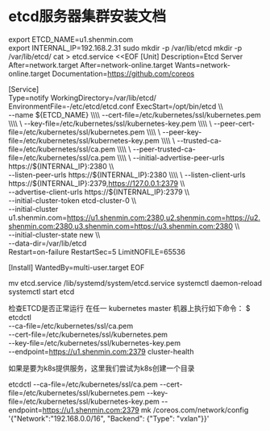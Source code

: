 # etcd服务器集群安装文档
export ETCD_NAME=u1.shenmin.com  
export INTERNAL_IP=192.168.2.31
sudo mkdir -p /var/lib/etcd
mkdir -p /var/lib/etcd/
cat > etcd.service <<EOF
[Unit]
Description=Etcd Server
After=network.target
After=network-online.target
Wants=network-online.target
Documentation=https://github.com/coreos

[Service]\
Type=notify
WorkingDirectory=/var/lib/etcd/ \
EnvironmentFile=-/etc/etcd/etcd.conf
ExecStart=/opt/bin/etcd \\\\ \
  --name ${ETCD_NAME} \\\\
  --cert-file=/etc/kubernetes/ssl/kubernetes.pem \\\\ \
  --key-file=/etc/kubernetes/ssl/kubernetes-key.pem \\\\ \
  --peer-cert-file=/etc/kubernetes/ssl/kubernetes.pem \\\\ \
  --peer-key-file=/etc/kubernetes/ssl/kubernetes-key.pem \\\\ \
  --trusted-ca-file=/etc/kubernetes/ssl/ca.pem \\\\ \
  --peer-trusted-ca-file=/etc/kubernetes/ssl/ca.pem \\\\ \
  --initial-advertise-peer-urls https://${INTERNAL_IP}:2380 \\\\ \
  --listen-peer-urls https://${INTERNAL_IP}:2380 \\\\ \
  --listen-client-urls https://${INTERNAL_IP}:2379,https://127.0.0.1:2379 \\\\ \
  --advertise-client-urls https://${INTERNAL_IP}:2379 \\\\ \
  --initial-cluster-token etcd-cluster-0 \\\\ \
  --initial-cluster u1.shenmin.com=https://u1.shenmin.com:2380,u2.shenmin.com=https://u2.shenmin.com:2380,u3.shenmin.com=https://u3.shenmin.com:2380 \\\\ \
  --initial-cluster-state new \\\\ \
  --data-dir=/var/lib/etcd \
Restart=on-failure
RestartSec=5
LimitNOFILE=65536

[Install]
WantedBy=multi-user.target
EOF

mv etcd.service /lib/systemd/system/etcd.service
systemctl daemon-reload
systemctl start etcd

检查ETCD是否正常运行
在任一 kubernetes master 机器上执行如下命令：
$ etcdctl \
  --ca-file=/etc/kubernetes/ssl/ca.pem \
  --cert-file=/etc/kubernetes/ssl/kubernetes.pem \
  --key-file=/etc/kubernetes/ssl/kubernetes-key.pem \
 --endpoint=https://u1.shenmin.com:2379  cluster-health
 
 如果是要为k8s提供服务，这里我们尝试为k8s创建一个目录
 
etcdctl   --ca-file=/etc/kubernetes/ssl/ca.pem   --cert-file=/etc/kubernetes/ssl/kubernetes.pem   --key-file=/etc/kubernetes/ssl/kubernetes-key.pem --endpoint=https://u1.shenmin.com:2379  mk /coreos.com/network/config '{"Network":"192.168.0.0/16", "Backend": {"Type": "vxlan"}}'
